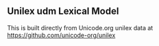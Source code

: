Unilex udm Lexical Model
----------------------

This is built directly from Unicode.org unilex data at
https://github.com/unicode-org/unilex

